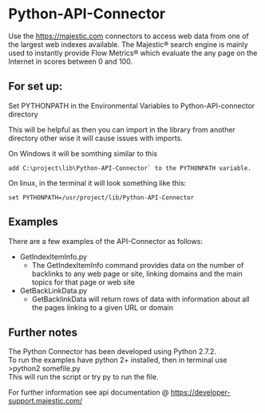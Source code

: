 Python-API-Connector
====================

Use the https://majestic.com connectors to access web data from one of the largest web indexes available. 
The Majestic® search engine is mainly used to instantly provide Flow Metrics® which evaluate the any page on the Internet in scores between 0 and 100.
 

For set up:
---------------
Set PYTHONPATH in the Environmental Variables to Python-API-connector directory 

This will be helpful as then you can import in the library from another directory other wise it will cause issues with imports.

On Windows it will be somthing similar to this 
```
add C:\project\lib\Python-API-Connector` to the PYTHONPATH variable. 
```
On linux, in the terminal it will look something like this: 
```
set PYTHONPATH=/usr/project/lib/Python-API-Connector
```
Examples
-------------
There are a few examples of the API-Connector as follows:

* GetIndexItemInfo.py 
  * The GetIndexItemInfo command provides data on the number of backlinks to any web page or site, linking domains and the main topics for that page or web site
* GetBackLinkData.py 
  * GetBacklinkData will return rows of data with information about all the pages linking to a given URL or domain


Further notes  
------------------
The Python Connector has been developed using Python 2.7.2.\
To run the examples have python 2+ installed, then in terminal use >python2 somefile.py  
This will run the script or try py to run the file.

For further information see api documentation @ https://developer-support.majestic.com/


